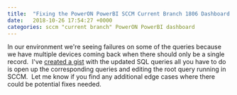 ```yaml
---
title:  "Fixing the PowerON PowerBI SCCM Current Branch 1806 Dashboard Queries"
date:   2018-10-26 17:54:27 +0000
categories: sccm "current branch" PowerON PowerBI dashboard
---
```

In our environment we're seeing failures on some of the queries because we have multiple devices coming back when there should only be a single record.  I've [created a gist](https://gist.github.com/jbolduan/292687ec88257507e4ee0184b2a118fa) with the updated SQL queries all you have to do is open up the corresponding queries and editing the root query running in SCCM.  Let me know if you find any additional edge cases where there could be potential fixes needed.
